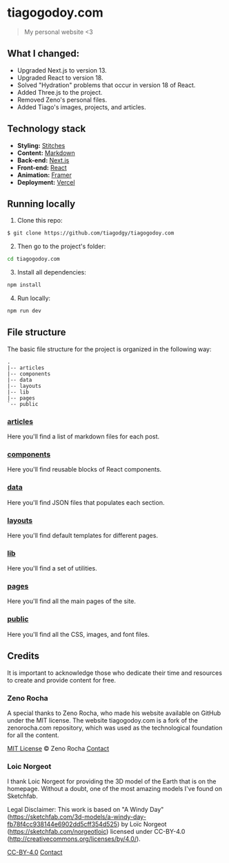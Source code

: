 # tiagogodoy.com

> My personal website <3

## What I changed:

- Upgraded Next.js to version 13.
- Upgraded React to version 18.
- Solved "Hydration" problems that occur in version 18 of React.
- Added Three.js to the project.
- Removed Zeno's personal files.
- Added Tiago's images, projects, and articles.

## Technology stack

- **Styling:** [Stitches](https://stitches.dev/)
- **Content:** [Markdown](https://daringfireball.net/projects/markdown/)
- **Back-end:** [Next.js](https://nextjs.org/)
- **Front-end:** [React](https://reactjs.org/)
- **Animation:** [Framer](https://www.framer.com/docs/animation/)
- **Deployment:** [Vercel](https://vercel.com/)

## Running locally

1. Clone this repo:

```sh
$ git clone https://github.com/tiagodgy/tiagogodoy.com
```

2. Then go to the project's folder:

```sh
cd tiagogodoy.com
```

3. Install all dependencies:

```sh
npm install
```

4. Run locally:

```sh
npm run dev
```

## File structure

The basic file structure for the project is organized in the following way:

```
.
|-- articles
|-- components
|-- data
|-- layouts
|-- lib
|-- pages
`-- public
```

### [articles](https://github.com/tiagodgy/tiagogodoy.com/tree/main/articles)

Here you'll find a list of markdown files for each post.

### [components](https://github.com/tiagodgy/tiagogodoy.com/tree/main/components)

Here you'll find reusable blocks of React components.

### [data](https://github.com/tiagodgy/tiagogodoy.com/tree/main/data)

Here you'll find JSON files that populates each section.

### [layouts](https://github.com/tiagodgy/tiagogodoy.com/tree/main/layouts)

Here you'll find default templates for different pages.

### [lib](https://github.com/tiagodgy/tiagogodoy.com/tree/main/lib)

Here you'll find a set of utilities.

### [pages](https://github.com/tiagodgy/tiagogodoy.com/tree/main/pages)

Here you'll find all the main pages of the site.

### [public](https://github.com/tiagodgy/tiagogodoy.com/tree/main/public)

Here you'll find all the CSS, images, and font files.

## Credits

It is important to acknowledge those who dedicate their time and resources to create and provide content for free.

### Zeno Rocha

A special thanks to Zeno Rocha, who made his website available on GitHub under the MIT license. The website tiagogodoy.com is a fork of the zenorocha.com repository, which was used as the technological foundation for all the content.

[MIT License](http://zenorocha.mit-license.org/) © Zeno Rocha
[Contact](https://zenorocha.com/)

### Loic Norgeot

I thank Loic Norgeot for providing the 3D model of the Earth that is on the homepage. Without a doubt, one of the most amazing models I've found on Sketchfab.

Legal Disclaimer: This work is based on "A Windy Day" (https://sketchfab.com/3d-models/a-windy-day-fb78f4cc938144e6902dd5cff354d525) by Loïc Norgeot (https://sketchfab.com/norgeotloic) licensed under CC-BY-4.0 (http://creativecommons.org/licenses/by/4.0/).

[CC-BY-4.0](http://creativecommons.org/licenses/by/4.0/)
[Contact](https://sketchfab.com/norgeotloic)
